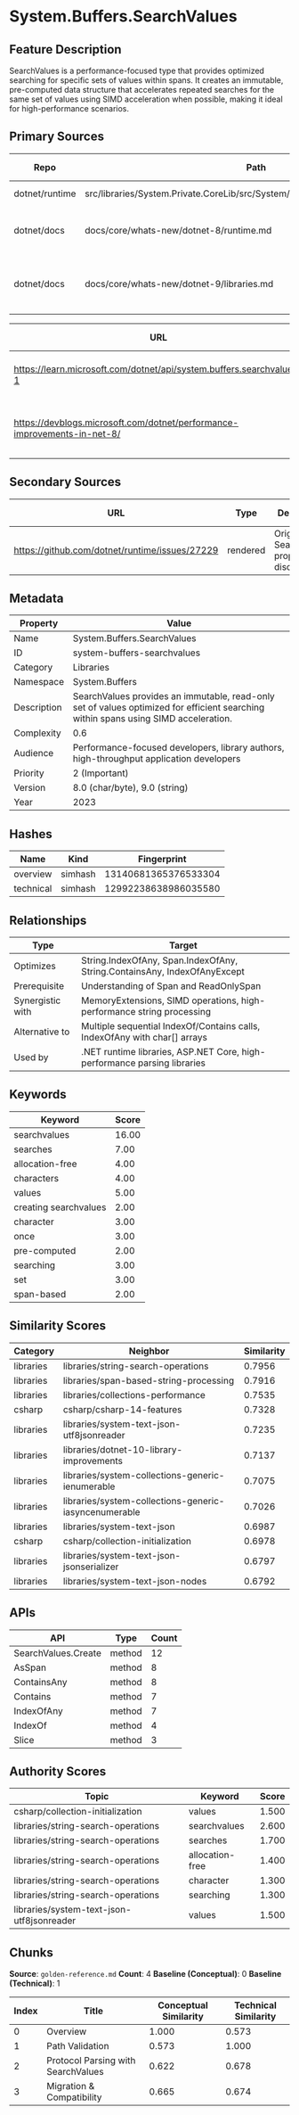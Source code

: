 # System.Buffers.SearchValues

## Feature Description

SearchValues<T> is a performance-focused type that provides optimized searching for specific sets of values within spans. It creates an immutable, pre-computed data structure that accelerates repeated searches for the same set of values using SIMD acceleration when possible, making it ideal for high-performance scenarios.

## Primary Sources

| Repo | Path | Description | Last Verified |
| --- | --- | --- | --- |
| dotnet/runtime | src/libraries/System.Private.CoreLib/src/System/SearchValues/SearchValues.T.cs | SearchValues<T> implementation | - |
| dotnet/docs | docs/core/whats-new/dotnet-8/runtime.md | .NET 8 runtime features including SearchValues | - |
| dotnet/docs | docs/core/whats-new/dotnet-9/libraries.md | .NET 9 SearchValues enhancements (substring search) | - |

| URL | Type | Description | Last Verified |
| --- | --- | --- | --- |
| https://learn.microsoft.com/dotnet/api/system.buffers.searchvalues-1 | rendered | Official API documentation for SearchValues<T> | - |
| https://devblogs.microsoft.com/dotnet/performance-improvements-in-net-8/ | rendered | Performance improvements in .NET 8 (includes SearchValues) | - |

## Secondary Sources

| URL | Type | Description | Last Verified |
| --- | --- | --- | --- |
| https://github.com/dotnet/runtime/issues/27229 | rendered | Original SearchValues proposal discussion | - |

## Metadata

| Property | Value |
| --- | --- |
| Name | System.Buffers.SearchValues |
| ID | system-buffers-searchvalues |
| Category | Libraries |
| Namespace | System.Buffers |
| Description | SearchValues provides an immutable, read-only set of values optimized for efficient searching within spans using SIMD acceleration. |
| Complexity | 0.6 |
| Audience | Performance-focused developers, library authors, high-throughput application developers |
| Priority | 2 (Important) |
| Version | 8.0 (char/byte), 9.0 (string) |
| Year | 2023 |

## Hashes

| Name | Kind | Fingerprint |
|------|------|-------------|
| overview | simhash | 13140681365376533304 |
| technical | simhash | 12992238638986035580 |

## Relationships

| Type | Target |
| --- | --- |
| Optimizes | String.IndexOfAny, Span<T>.IndexOfAny, String.ContainsAny, IndexOfAnyExcept |
| Prerequisite | Understanding of Span<T> and ReadOnlySpan<T> |
| Synergistic with | MemoryExtensions, SIMD operations, high-performance string processing |
| Alternative to | Multiple sequential IndexOf/Contains calls, IndexOfAny with char[] arrays |
| Used by | .NET runtime libraries, ASP.NET Core, high-performance parsing libraries |

## Keywords

| Keyword | Score |
|---------|-------|
| searchvalues | 16.00 |
| searches | 7.00 |
| allocation-free | 4.00 |
| characters | 4.00 |
| values | 5.00 |
| creating searchvalues | 2.00 |
| character | 3.00 |
| once | 3.00 |
| pre-computed | 2.00 |
| searching | 3.00 |
| set | 3.00 |
| span-based | 2.00 |

## Similarity Scores

| Category | Neighbor | Similarity |
|----------|----------|------------|
| libraries | libraries/string-search-operations | 0.7956 |
| libraries | libraries/span-based-string-processing | 0.7916 |
| libraries | libraries/collections-performance | 0.7535 |
| csharp | csharp/csharp-14-features | 0.7328 |
| libraries | libraries/system-text-json-utf8jsonreader | 0.7235 |
| libraries | libraries/dotnet-10-library-improvements | 0.7137 |
| libraries | libraries/system-collections-generic-ienumerable | 0.7075 |
| libraries | libraries/system-collections-generic-iasyncenumerable | 0.7026 |
| libraries | libraries/system-text-json | 0.6987 |
| csharp | csharp/collection-initialization | 0.6978 |
| libraries | libraries/system-text-json-jsonserializer | 0.6797 |
| libraries | libraries/system-text-json-nodes | 0.6792 |

## APIs

| API | Type | Count |
|-----|------|-------|
| SearchValues.Create | method | 12 |
| AsSpan | method | 8 |
| ContainsAny | method | 8 |
| Contains | method | 7 |
| IndexOfAny | method | 7 |
| IndexOf | method | 4 |
| Slice | method | 3 |

## Authority Scores

| Topic | Keyword | Score |
|-------|---------|-------|
| csharp/collection-initialization | values | 1.500 |
| libraries/string-search-operations | searchvalues | 2.600 |
| libraries/string-search-operations | searches | 1.700 |
| libraries/string-search-operations | allocation-free | 1.400 |
| libraries/string-search-operations | character | 1.300 |
| libraries/string-search-operations | searching | 1.300 |
| libraries/system-text-json-utf8jsonreader | values | 1.500 |

## Chunks

**Source**: `golden-reference.md`
**Count**: 4
**Baseline (Conceptual)**: 0
**Baseline (Technical)**: 1

| Index | Title | Conceptual Similarity | Technical Similarity |
|-------|-------|----------------------|---------------------|
| 0 | Overview | 1.000 | 0.573 |
| 1 | Path Validation | 0.573 | 1.000 |
| 2 | Protocol Parsing with SearchValues | 0.622 | 0.678 |
| 3 | Migration & Compatibility | 0.665 | 0.674 |
